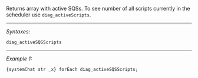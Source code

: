 Returns array with active SQSs. To see number of all scripts currently in the scheduler use `diag_activeScripts`.


---
*Syntaxes:*

`diag_activeSQSScripts`

---
*Example 1:*

```sqf
{systemChat str _x} forEach diag_activeSQSScripts;
```